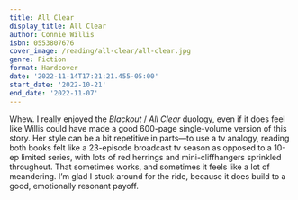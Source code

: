 ```yaml
---
title: All Clear
display_title: All Clear
author: Connie Willis
isbn: 0553807676
cover_image: /reading/all-clear/all-clear.jpg
genre: Fiction
format: Hardcover
date: '2022-11-14T17:21:21.455-05:00'
start_date: '2022-10-21'
end_date: '2022-11-07'
---
```


Whew. I really enjoyed the *Blackout* / *All Clear* duology, even if it does feel like Willis could have made a good 600-page single-volume version of this story. Her style can be a bit repetitive in parts—to use a tv analogy, reading both books felt like a 23-episode broadcast tv season as opposed to a 10-ep limited series, with lots of red herrings and mini-cliffhangers sprinkled throughout. That sometimes works, and sometimes it feels like a lot of meandering. I’m glad I stuck around for the ride, because it does build to a good, emotionally resonant payoff.
